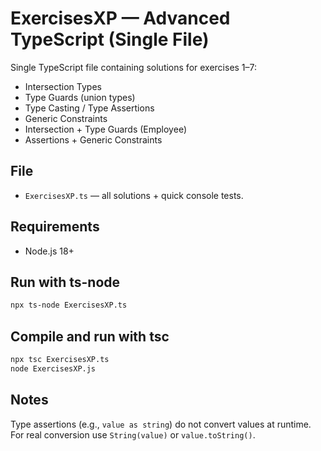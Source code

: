 
# ExercisesXP — Advanced TypeScript (Single File)

Single TypeScript file containing solutions for exercises 1–7:
- Intersection Types
- Type Guards (union types)
- Type Casting / Type Assertions
- Generic Constraints
- Intersection + Type Guards (Employee)
- Assertions + Generic Constraints

## File
- `ExercisesXP.ts` — all solutions + quick console tests.

## Requirements
- Node.js 18+

## Run with ts-node
```bash
npx ts-node ExercisesXP.ts
```

## Compile and run with tsc
```bash
npx tsc ExercisesXP.ts
node ExercisesXP.js
```

## Notes
Type assertions (e.g., `value as string`) do not convert values at runtime. For real conversion use `String(value)` or `value.toString()`.
